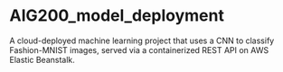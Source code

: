 # AIG200_model_deployment
A cloud-deployed machine learning project that uses a CNN to classify Fashion-MNIST images, served via a containerized REST API on AWS Elastic Beanstalk.
